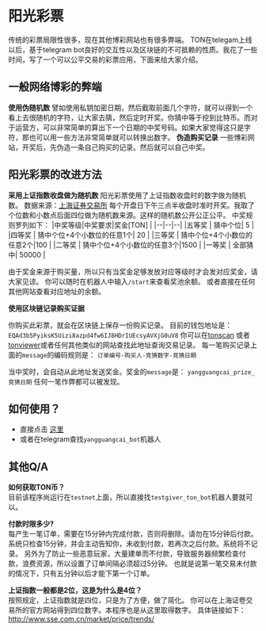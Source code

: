 # 阳光彩票

传统的彩票局限性很多，现在其他博彩网站也有很多弊端。
TON在telegam上线以后，基于telegram bot良好的交互性以及区块链的不可抵赖的性质。我花了一些时间，写了一个可以公平交易的彩票应用，下面来给大家介绍。


## 一般网络博彩的弊端

**使用伪随机数**
譬如使用私钥加密日期，然后截取前面几个字符，就可以得到一个看上去很随机的字符，让大家去猜，然后定时开奖。你猜中等于挖到比特币。而对于运营方，可以非常简单的算出下一个日期的中奖号码。如果大家觉得这只是字符，那也可以用一些方法非常简单就可以转换出数字。
**伪造购买记录**
一些博彩网站，开奖后，先伪造一条自己购买的记录。然后就可以自己中奖。

## 阳光彩票的改进方法

**采用上证指数收盘做为随机数**
阳光彩票使用了上证指数收盘时的数字做为随机数。
数据来源：[上海证券交易所](http://www.sse.com.cn/market/price/trends/)
每个开盘日下午三点半收盘时准时开奖。我取了个位数和小数点后面四位做为随机数来源。这样的随机数公开公正公平。
中奖规则罗列如下：
|中奖等级|中奖要求|奖金[TON] |
|--|--|--|
|五等奖 |  猜中个位| 5 |
|四等奖 | 猜中个位+4个小数位的任意1个| 20 |
|三等奖 | 猜中个位+4个小数位的任意2个|100 |
|二等奖 | 猜中个位+4个小数位的任意3个|1500 |
|一等奖 | 全部猜中| 50000 |

由于奖金来源于购买量，所以只有当奖金足够发放对应等级时才会发对应奖金，请大家见谅。
你可以随时在机器人中输入<code>/start</code>来查看奖池余额。
或者直接在任何其他网站查看对应地址的余额。

**使用区块链记录购买证据**

你购买此彩票，就会在区块链上保存一份购买记录。
目前的钱包地址是：
<code>EQAd3b5PyiksK5Uizi8azpd4fw6IJ8HDrIUEcsyAVXjG0uV8</code>
你可以在[tonscan](https://tonscan.org) 或者[tonviewer](https://tonviewer.com)或者任何其他类似的网站查找此地址查询交易记录。
每一笔购买记录上面的<code>message</code>的编码规则是：
<code>订单编号-购买人-竞猜数字-竞猜日期</code>

当中奖时，会自动从此地址发送奖金。奖金的<code>message</code>是：
<code>yangguangcai_prize_竞猜日期</code>
任何一笔作弊都可以被发现。

## 如何使用？

 - 直接点击 [这里](https://t.me/yangguangcai_bot)
 - 或者在telegram查找<code>yangguangcai_bot</code>机器人

## 其他Q/A

**如何获取TON币？**  
目前该程序尚运行在<code>testnet</code>上面，所以直接找<code>testgiver_ton_bot</code>机器人要就可以。

**付款时限多少?**  
每产生一笔订单，需要在15分钟内完成付款，否则将删除。请勿在15分钟后付款。系统只检查15分钟，并会主动告知你，未收到付款，若再次之后付款。系统将不记录。
另外为了防止一些恶意玩家，大量建单而不付款，导致服务器频繁检查付款，浪费资源，所以设置了订单间隔必须超过5分钟。
也就是说第一笔交易未付款的情况下，只有五分钟以后才能下第一个订单。

**上证指数一般都是2位，这是为什么是4位？**  
按照规定，上证指数就是四位，只是为了方便，做了简化。
你可以在上海证卷交易所的官方网站得到四位数字。本程序也是从这里取得数字。
具体链接如下：
http://www.sse.com.cn/market/price/trends/
